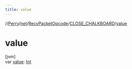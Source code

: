```yaml
---
title: value
---
```

//[Perry](../../../../index.html)/[net](../../index.html)/[RecvPacketOpcode](../index.html)/[CLOSE_CHALKBOARD](index.html)/[value](value.html)



# value



[jvm]\
var [value](value.html): [Int](https://kotlinlang.org/api/latest/jvm/stdlib/kotlin/-int/index.html)




